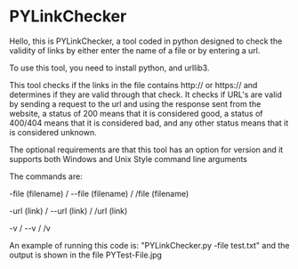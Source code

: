 # PYLinkChecker

Hello, this is PYLinkChecker, a tool coded in python designed to check the validity of links by either enter the name of a file or by entering a url.

To use this tool, you need to install python, and urllib3.

This tool checks if the links in the file contains http:// or https:// and determines if they are valid through that check.
It checks if URL's are valid by sending a request to the url and using the response sent from the website, a status of 200 means that it is considered good, a status of 400/404 means that it is considered bad, and any other status means that it is considered unknown.

The optional requirements are that this tool has an option for version and it supports both Windows and Unix Style command line arguments

The commands are:

-file (filename) / --file (filename) / /file (filename)

-url (link) / --url (link) / /url (link)

-v / --v / /v

An example of running this code is:
"PYLinkChecker.py -file test.txt"
and the output is shown in the file PYTest-File.jpg
